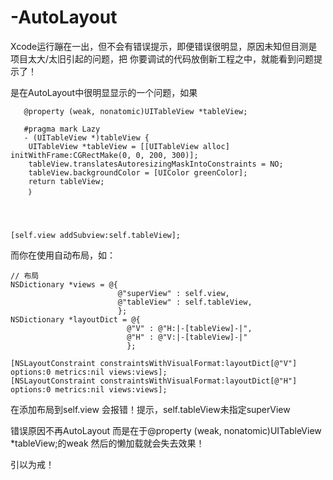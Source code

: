 # -AutoLayout

Xcode运行蹦在一出，但不会有错误提示，即便错误很明显，原因未知但目测是项目太大/太旧引起的问题，把
你要调试的代码放倒新工程之中，就能看到问题提示了！


是在AutoLayout中很明显显示的一个问题，如果

       @property (weak, nonatomic)UITableView *tableView;

       #pragma mark Lazy
       - (UITableView *)tableView {
        UITableView *tableView = [[UITableView alloc] initWithFrame:CGRectMake(0, 0, 200, 300)];
        tableView.translatesAutoresizingMaskIntoConstraints = NO;
        tableView.backgroundColor = [UIColor greenColor];
        return tableView; 
        ｝




    [self.view addSubview:self.tableView];

而你在使用自动布局，如：

    // 布局
    NSDictionary *views = @{
                            @"superView" : self.view,
                            @"tableView" : self.tableView,
                            };
    NSDictionary *layoutDict = @{
                              @"V" : @"H:|-[tableView]-|",
                              @"H" : @"V:|-[tableView]-|"
                              };
    
    [NSLayoutConstraint constraintsWithVisualFormat:layoutDict[@"V"] options:0 metrics:nil views:views];
    [NSLayoutConstraint constraintsWithVisualFormat:layoutDict[@"H"] options:0 metrics:nil views:views];
    
在添加布局到self.view
会报错！提示，self.tableView未指定superView

错误原因不再AutoLayout
而是在于@property (weak, nonatomic)UITableView *tableView;的weak
然后的懒加载就会失去效果！


引以为戒！
